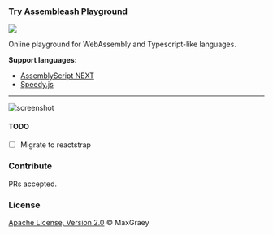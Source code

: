 ### Try [Assembleash Playground](https://maxgraey.github.io/Assembleash/#AssemblyScript)

[![](https://tokei.rs/b1/github/MaxGraey/Assembleash?style=flat-square)](https://github.com/MaxGraey/Assembleash)

Online playground for WebAssembly and Typescript-like languages.

**Support languages:**

- [AssemblyScript NEXT](https://maxgraey.github.io/Assembleash/#AssemblyScript)
- [Speedy.js](https://maxgraey.github.io/Assembleash/#Speedy.js)

---


![screenshot](https://www.dropbox.com/s/36mexi7cjc7zvhg/assembleash-screenshot.jpg?raw=1)

#### TODO
- [ ] Migrate to reactstrap

### Contribute
PRs accepted.

### License
[Apache License, Version 2.0](https://opensource.org/licenses/Apache-2.0) © MaxGraey
